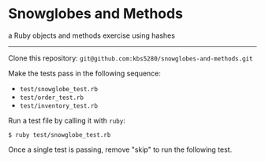 # Snowglobes and Methods
a Ruby objects and methods exercise using hashes

-----

Clone this repository: `git@github.com:kbs5280/snowglobes-and-methods.git`

Make the tests pass in the following sequence:

* `test/snowglobe_test.rb`
* `test/order_test.rb`
* `test/inventory_test.rb`


Run a test file by calling it with `ruby`:

`$ ruby test/snowglobe_test.rb`

Once a single test is passing, remove "skip" to run the following test.

